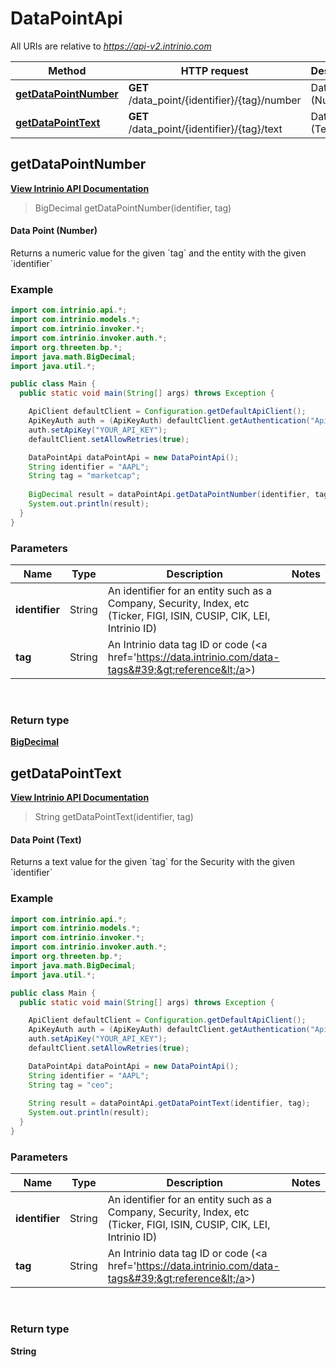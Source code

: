 # DataPointApi

All URIs are relative to *https://api-v2.intrinio.com*

Method | HTTP request | Description
------------- | ------------- | -------------
[**getDataPointNumber**](DataPointApi.md#getDataPointNumber) | **GET** /data_point/{identifier}/{tag}/number | Data Point (Number)
[**getDataPointText**](DataPointApi.md#getDataPointText) | **GET** /data_point/{identifier}/{tag}/text | Data Point (Text)



[//]: # (START_OPERATION)

[//]: # (CLASS:DataPointApi)

[//]: # (METHOD:getDataPointNumber)

[//]: # (RETURN_TYPE:BigDecimal)

[//]: # (RETURN_TYPE_KIND:object)

[//]: # (RETURN_TYPE_DOC:BigDecimal.md)

[//]: # (OPERATION:getDataPointNumber_v2)

[//]: # (ENDPOINT:/data_point/{identifier}/{tag}/number)

[//]: # (DOCUMENT_LINK:DataPointApi.md#getDataPointNumber)

<a name="getDataPointNumber"></a>
## **getDataPointNumber**

[**View Intrinio API Documentation**](https://docs.intrinio.com/documentation/java/getDataPointNumber_v2)

[//]: # (START_OVERVIEW)

> BigDecimal getDataPointNumber(identifier, tag)

#### Data Point (Number)


Returns a numeric value for the given &#x60;tag&#x60; and the entity with the given &#x60;identifier&#x60;

[//]: # (END_OVERVIEW)

### Example

[//]: # (START_CODE_EXAMPLE)

```java
import com.intrinio.api.*;
import com.intrinio.models.*;
import com.intrinio.invoker.*;
import com.intrinio.invoker.auth.*;
import org.threeten.bp.*;
import java.math.BigDecimal;
import java.util.*;

public class Main {
  public static void main(String[] args) throws Exception {

    ApiClient defaultClient = Configuration.getDefaultApiClient();
    ApiKeyAuth auth = (ApiKeyAuth) defaultClient.getAuthentication("ApiKeyAuth");
    auth.setApiKey("YOUR_API_KEY");
    defaultClient.setAllowRetries(true);

    DataPointApi dataPointApi = new DataPointApi();
    String identifier = "AAPL";
    String tag = "marketcap";
    
    BigDecimal result = dataPointApi.getDataPointNumber(identifier, tag);
    System.out.println(result);
  }
}
```

[//]: # (END_CODE_EXAMPLE)

### Parameters

[//]: # (START_PARAMETERS)


Name | Type | Description  | Notes
------------- | ------------- | ------------- | -------------
 **identifier** | String| An identifier for an entity such as a Company, Security, Index, etc (Ticker, FIGI, ISIN, CUSIP, CIK, LEI, Intrinio ID) | &nbsp;
 **tag** | String| An Intrinio data tag ID or code (&lt;a href&#x3D;&#39;https://data.intrinio.com/data-tags&#39;&gt;reference&lt;/a&gt;) | &nbsp;
<br/>

[//]: # (END_PARAMETERS)

### Return type

[**BigDecimal**](BigDecimal.md)

[//]: # (END_OPERATION)


[//]: # (START_OPERATION)

[//]: # (CLASS:DataPointApi)

[//]: # (METHOD:getDataPointText)

[//]: # (RETURN_TYPE:String)

[//]: # (RETURN_TYPE_KIND:primitive)

[//]: # (RETURN_TYPE_DOC:)

[//]: # (OPERATION:getDataPointText_v2)

[//]: # (ENDPOINT:/data_point/{identifier}/{tag}/text)

[//]: # (DOCUMENT_LINK:DataPointApi.md#getDataPointText)

<a name="getDataPointText"></a>
## **getDataPointText**

[**View Intrinio API Documentation**](https://docs.intrinio.com/documentation/java/getDataPointText_v2)

[//]: # (START_OVERVIEW)

> String getDataPointText(identifier, tag)

#### Data Point (Text)


Returns a text value for the given &#x60;tag&#x60; for the Security with the given &#x60;identifier&#x60;

[//]: # (END_OVERVIEW)

### Example

[//]: # (START_CODE_EXAMPLE)

```java
import com.intrinio.api.*;
import com.intrinio.models.*;
import com.intrinio.invoker.*;
import com.intrinio.invoker.auth.*;
import org.threeten.bp.*;
import java.math.BigDecimal;
import java.util.*;

public class Main {
  public static void main(String[] args) throws Exception {

    ApiClient defaultClient = Configuration.getDefaultApiClient();
    ApiKeyAuth auth = (ApiKeyAuth) defaultClient.getAuthentication("ApiKeyAuth");
    auth.setApiKey("YOUR_API_KEY");
    defaultClient.setAllowRetries(true);

    DataPointApi dataPointApi = new DataPointApi();
    String identifier = "AAPL";
    String tag = "ceo";
    
    String result = dataPointApi.getDataPointText(identifier, tag);
    System.out.println(result);
  }
}
```

[//]: # (END_CODE_EXAMPLE)

### Parameters

[//]: # (START_PARAMETERS)


Name | Type | Description  | Notes
------------- | ------------- | ------------- | -------------
 **identifier** | String| An identifier for an entity such as a Company, Security, Index, etc (Ticker, FIGI, ISIN, CUSIP, CIK, LEI, Intrinio ID) | &nbsp;
 **tag** | String| An Intrinio data tag ID or code (&lt;a href&#x3D;&#39;https://data.intrinio.com/data-tags&#39;&gt;reference&lt;/a&gt;) | &nbsp;
<br/>

[//]: # (END_PARAMETERS)

### Return type

**String**

[//]: # (END_OPERATION)

